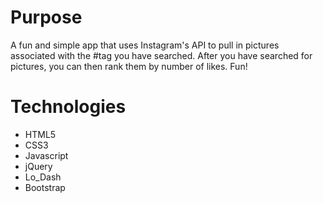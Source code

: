 Purpose
=============

A fun and simple app that uses Instagram's API to pull in pictures associated with the #tag you have searched. After
you have searched for pictures, you can then rank them by number of likes. Fun!


Technologies
=============

* HTML5
* CSS3
* Javascript
* jQuery
* Lo_Dash
* Bootstrap

